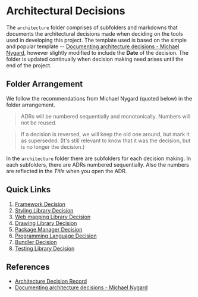 # Architectural Decisions

The `architecture` folder comprises of subfolders and markdowns that documents the architectural decisions made when deciding on the tools used in developing this project. The template used is based on the simple and popular template -- [Documenting architecture decisions - Michael Nygard](https://cognitect.com/blog/2011/11/15/documenting-architecture-decisions), however slightly modified to include the **Date** of the decision. The folder is updated continually when decision making need arises until the end of the project.

## Folder Arrangement

We follow the recommendations from Michael Nygard (quoted below) in the folder arrangement.

> ADRs will be numbered sequentially and monotonically. Numbers will not be reused.

> If a decision is reversed, we will keep the old one around, but mark it as superseded. (It's still relevant to know that it was the decision, but is no longer the decision.)

In the `architecture` folder there are subfolders for each decision making. In each subfolders, there are ADRs numbered sequentially. Also the numbers are reflected in the _Title_ when you open the ADR.

## Quick Links

1. [Framework Decision](./adr-choose-web-framework/adr1.md)
2. [Styling Library Decision](./adr-choose-styling-library/adr1.md)
3. [Web mapping Library Decision](./adr-choose-webmap-library/adr1.md)
4. [Drawing Library Decision](./adr-choose-drawing-library/adr1.md)
5. [Package Manager Decision](./adr-choose-package-manager/adr1.md)
6. [Programming Language Decision](./adr-choose-language/adr1.md)
7. [Bundler Decision](./adr-choose-bundler/adr1.md)
8. [Testing Library Decision](./adr-choose-testing-library/adr1.md)

## References

- [Architecture Decision Record](https://github.com/joelparkerhenderson/architecture-decision-record?tab=readme-ov-file)
- [Documenting architecture decisions - Michael Nygard](https://cognitect.com/blog/2011/11/15/documenting-architecture-decisions)
